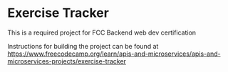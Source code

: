 # Exercise Tracker

This is a required project for FCC Backend web dev certification 

Instructions for building the project can be found at https://www.freecodecamp.org/learn/apis-and-microservices/apis-and-microservices-projects/exercise-tracker
